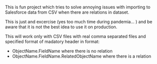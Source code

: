 This is fun project which tries to solve annoying issues with importing to Salesforce data from CSV when there are relations in dataset.

This is just and excercise (yes too much time during pandemia... ) and be aware that it is not the best idea to use it on production.

This will work only with CSV files with real comma separated files and specified format of madatory header in format:
- ObjectName.FieldName where there is no relation
- ObjectName.FieldName.RelatedObjectName where there is a relation